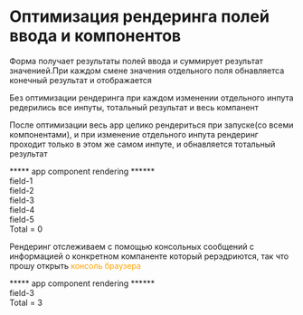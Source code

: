 
<h1>Оптимизация рендеринга полей ввода и компонентов</h1
  
  <p>Форма получает результаты полей ввода и суммирует результат значенией.При каждом смене значения  отдельного поля  обнавляетса конечный результат и отображается</p>
  
  <p>Без оптимизации рендеринга при каждом изменении отдельного инпута редерились все инпуты, тотальный результат и весь компанент </p>
  
  <p>После оптимизации весь app  целико рендериться при запуске(со всеми компонентами), и   при изменение отдельного инпута рендеринг проходит только в этом  же самом инпуте, и обнавляется тотальный результат </p>
  <p>
  ***** app component rendering ****** </br>
 field-1 </br>
 field-2 </br>
 field-3 </br>
 field-4 </br>
 field-5 </br>
 Total =  0 </br>
</p>
  
  <p >Рендеринг отслеживаем с помощью консольных сообщений с информацией о конкретном компаненте который рерэдриются, так что прошу открыть <span style='color: orange;'>консоль браузера</span> </p>
  
  
  <p>
  ***** app component rendering ****** </br>
 field-3 </br>
 Total =  3 </br>
</p>
